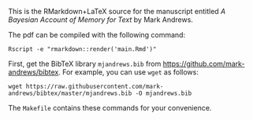 This is the RMarkdown+LaTeX source for the manuscript entitled *A Bayesian
Account of Memory for Text* by Mark Andrews.

The pdf can be compiled with the following command:
```
Rscript -e "rmarkdown::render('main.Rmd')"
```

First, get the BibTeX library `mjandrews.bib` from <https://github.com/mark-andrews/bibtex>. For example, you can use `wget` as follows:
```
wget https://raw.githubusercontent.com/mark-andrews/bibtex/master/mjandrews.bib -O mjandrews.bib
```

The `Makefile` contains these commands for your convenience.

